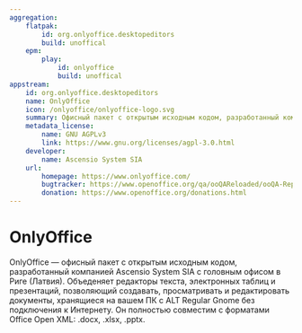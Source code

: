 ```yaml
---
aggregation:
    flatpak:
        id: org.onlyoffice.desktopeditors
        build: unoffical
    epm:
        play:
            id: onlyoffice
            build: unoffical
appstream:
    id: org.onlyoffice.desktopeditors
    name: OnlyOffice
    icon: /onlyoffice/onlyoffice-logo.svg
    summary: Офисный пакет с открытым исходным кодом, разработанный компанией Ascensio System SIA с головным офисом в Риге (Латвия).
    metadata_license:
        name: GNU AGPLv3
        link: https://www.gnu.org/licenses/agpl-3.0.html
    developer:
        name: Ascensio System SIA
    url:
        homepage: https://www.onlyoffice.com/
        bugtracker: https://www.openoffice.org/qa/ooQAReloaded/ooQA-ReportBugs.html
        donation: https://www.openoffice.org/donations.html
---
```




# OnlyOffice

OnlyOffice — офисный пакет с открытым исходным кодом, разработанный компанией Ascensio System SIA с головным офисом в Риге (Латвия). Объеденяет редакторы текста, электронных таблиц и презентаций, позволяющий создавать, просматривать и редактировать документы, хранящиеся на вашем ПК с ALT Regular Gnome без подключения к Интернету. Он полностью совместим с форматами Office Open XML: .docx, .xlsx, .pptx.

<!--@include: @apps/_parts/install/content-flatpak.md-->
<!--@include: @apps/_parts/install/content-epm-play.md-->

